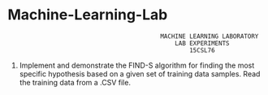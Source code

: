 # Machine-Learning-Lab
                                              MACHINE LEARNING LABORATORY
                                                  LAB EXPERIMENTS
                                                      15CSL76
                                                      
1. Implement and demonstrate the FIND-S algorithm for finding the most specific hypothesis based on a given set of training data samples. Read the training data from a .CSV file.                                                      
